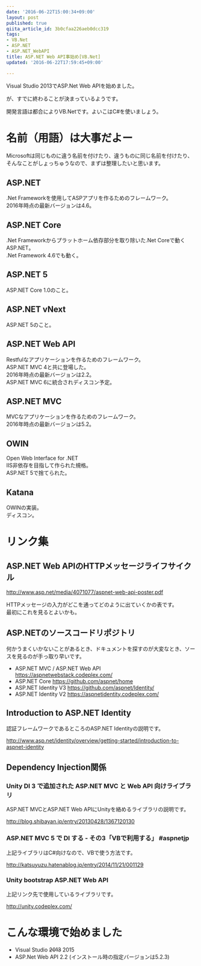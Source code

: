 ```yaml
---
date: '2016-06-22T15:00:34+09:00'
layout: post
published: true
qiita_article_id: 3b0cfaa226aeb0dcc319
tags:
- VB.Net
- ASP.NET
- ASP.NET_WebAPI
title: ASP.NET Web API事始め[VB.Net]
updated: '2016-06-22T17:59:45+09:00'

---
```

Visual Studio 2013でASP.Net Web APIを始めました。  
  
が、すでに終わることが決まっているようです。  
  
開発言語は都合によりVB.Netです。よいこはC#を使いましょう。  
  
# 名前（用語）は大事だよー  
  
Microsoftは同じものに違う名前を付けたり、違うものに同じ名前を付けたり、そんなことがしょっちゅうなので、まずは整理したいと思います。  
  
## ASP.NET  
  
.Net Frameworkを使用してASPアプリを作るためのフレームワーク。  
2016年時点の最新バージョンは4.6。  
  
## ASP.NET Core  
  
.Net Frameworkからプラットホーム依存部分を取り除いた.Net Coreで動くASP.NET。  
.Net Framework 4.6でも動く。  
  
## ASP.NET 5  
  
ASP.NET Core 1.0のこと。  
  
## ASP.NET vNext  
  
ASP.NET 5のこと。  
  
## ASP.NET Web API  
  
Restfulなアプリケーションを作るためのフレームワーク。  
ASP.NET MVC 4と共に登場した。  
2016年時点の最新バージョンは2.2。  
ASP.NET MVC 6に統合されディスコン予定。  
  
## ASP.NET MVC  
  
MVCなアプリケーションを作るためのフレームワーク。  
2016年時点の最新バージョンは5.2。  
  
## OWIN  
  
Open Web Interface for .NET  
IIS非依存を目指して作られた規格。  
ASP.NET 5で捨てられた。  
  
## Katana  
  
OWINの実装。  
ディスコン。  
  
  
# リンク集  
  
## ASP.NET Web APIのHTTPメッセージライフサイクル  
  
http://www.asp.net/media/4071077/aspnet-web-api-poster.pdf  
  
HTTPメッセージの入力がどこを通ってどのように出ていくかの表です。  
最初にこれを見るとよいかも。  
  
## ASP.NETのソースコードリポジトリ  
  
何かうまくいかないことがあるとき、ドキュメントを探すのが大変なとき、ソースを見るのが手っ取り早いです。  
  
- ASP.NET MVC / ASP.NET Web API https://aspnetwebstack.codeplex.com/  
- ASP.NET Core https://github.com/aspnet/home  
- ASP.NET Identity V3 https://github.com/aspnet/Identity/  
- ASP.NET Identity V2 https://aspnetidentity.codeplex.com/  
  
## Introduction to ASP.NET Identity  
  
認証フレームワークであるところのASP.NET Identityの説明です。  
  
http://www.asp.net/identity/overview/getting-started/introduction-to-aspnet-identity  
  
## Dependency Injection関係  
  
### Unity DI 3 で追加された ASP.NET MVC と Web API 向けライブラリ  
  
ASP.NET MVCとASP.NET Web APIにUnityを絡めるライブラリの説明です。  
  
http://blog.shibayan.jp/entry/20130428/1367120130  
  
### ASP.NET MVC 5 で DI する - その3「VBで利用する」 #aspnetjp   
  
上記ライブラリはC#向けなので、VBで使う方法です。  
  
http://katsuyuzu.hatenablog.jp/entry/2014/11/21/001129  
  
### Unity bootstrap ASP.NET Web API  
  
上記リンク先で使用しているライブラリです。  
  
http://unity.codeplex.com/  
  
# こんな環境で始めました  
  
- Visual Studio ~~2013~~ 2015  
- ASP.Net Web API 2.2 (インストール時の指定バージョンは5.2.3)  
  
